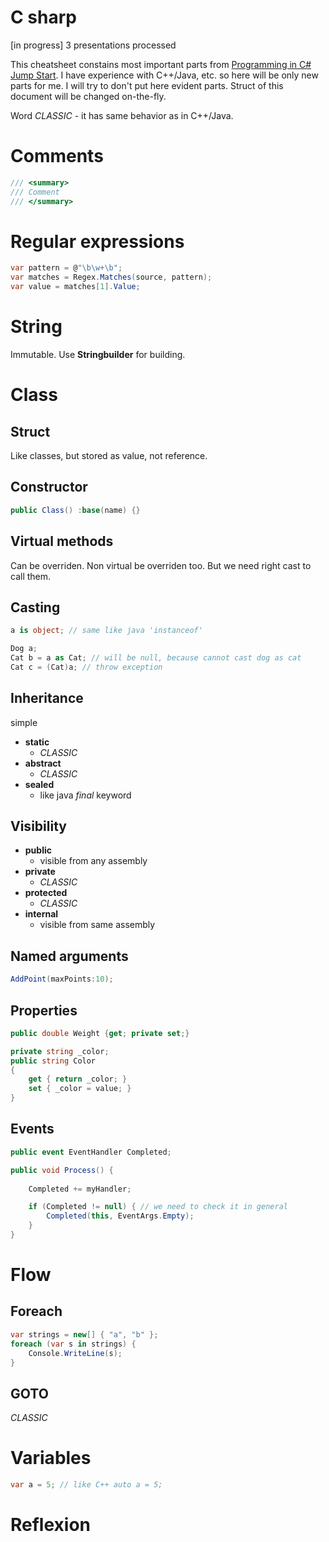 # C sharp
[in progress] 3 presentations processed

This cheatsheet constains most important parts from [Programming in C# Jump Start](https://mva.microsoft.com/en-US/training-courses/programming-in-c-jump-start-14254).
I have experience with C++/Java, etc. so here will be only new parts for me. I will try to don't put here evident parts. Struct of this document will be changed on-the-fly.

Word *CLASSIC* - it has same behavior as in C++/Java.

# Comments

```C#
/// <summary>
/// Comment
/// </summary>
```


# Regular expressions
```C#
var pattern = @"\b\w+\b";
var matches = Regex.Matches(source, pattern);
var value = matches[1].Value;
```

# String
Immutable.
Use **Stringbuilder** for building.
# Class

## Struct
Like classes, but stored as value, not reference.
## Constructor
```C#
public Class() :base(name) {}
```

## Virtual methods

Can be overriden. Non virtual be overriden too. But we need right cast to call them.

## Casting
```C#
a is object; // same like java 'instanceof'
```

```C#
Dog a;
Cat b = a as Cat; // will be null, because cannot cast dog as cat
Cat c = (Cat)a; // throw exception
```
## Inheritance

simple

+ **static**
	- *CLASSIC*
+ **abstract**
	- *CLASSIC*
+ **sealed**
	- like java *final* keyword
	
## Visibility

+ **public**
	- visible from any assembly
+ **private**
	- *CLASSIC*
+ **protected**
	- *CLASSIC*
+ **internal**
	- visible from same assembly

## Named arguments

```C#
AddPoint(maxPoints:10);
```


## Properties

```C#
public double Weight {get; private set;}

private string _color;
public string Color
{
	get { return _color; }
	set { _color = value; }
}
```


## Events

```C#
public event EventHandler Completed;

public void Process() {
	
	Completed += myHandler;

	if (Completed != null) { // we need to check it in general
		Completed(this, EventArgs.Empty);
	}
}
```

# Flow
## Foreach
```C#
var strings = new[] { "a", "b" };
foreach (var s in strings) {
	Console.WriteLine(s);
}
```
## GOTO
*CLASSIC*

# Variables
```C#
var a = 5; // like C++ auto a = 5;
```

# Reflexion

